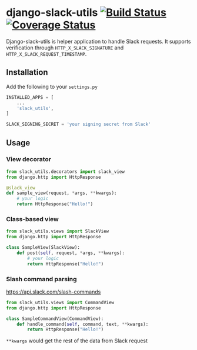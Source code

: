 # django-slack-utils [![Build Status](https://travis-ci.com/startmatter/django-slack-utils.svg?branch=master)](https://travis-ci.com/startmatter/django-slack-utils) [![Coverage Status](https://coveralls.io/repos/github/startmatter/django-slack-utils/badge.svg?branch=master)](https://coveralls.io/github/startmatter/django-slack-utils?branch=master)

Django-slack-utils is helper application to handle Slack requests. It supports verification through `HTTP_X_SLACK_SIGNATURE` and `HTTP_X_SLACK_REQUEST_TIMESTAMP`.

## Installation
Add the following to your `settings.py`
```python
INSTALLED_APPS = [
    ...
    'slack_utils',
]

SLACK_SIGNING_SECRET = 'your signing secret from Slack'

```

## Usage

### View decorator
```python
from slack_utils.decorators import slack_view
from django.http import HttpResponse

@slack_view
def sample_view(request, *args, **kwargs):
    # your logic
    return HttpResponse("Hello!")

```


### Class-based view
```python
from slack_utils.views import SlackView
from django.http import HttpResponse

class SampleView(SlackView):
    def post(self, request, *args, **kwargs):
        # your logic
        return HttpResponse("Hello!")

```

### Slash command parsing

https://api.slack.com/slash-commands
```python
from slack_utils.views import CommandView
from django.http import HttpResponse

class SampleCommandView(CommandView):
    def handle_command(self, command, text, **kwargs):
        return HttpResponse("Hello!")
```

`**kwargs` would get the rest of the data from Slack request

